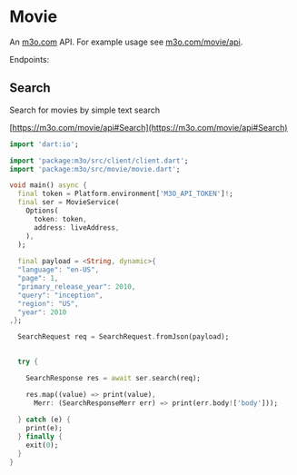 # Movie

An [m3o.com](https://m3o.com) API. For example usage see [m3o.com/movie/api](https://m3o.com/movie/api).

Endpoints:

## Search

Search for movies by simple text search


[https://m3o.com/movie/api#Search](https://m3o.com/movie/api#Search)

```dart
import 'dart:io';

import 'package:m3o/src/client/client.dart';
import 'package:m3o/src/movie/movie.dart';

void main() async {
  final token = Platform.environment['M3O_API_TOKEN']!;
  final ser = MovieService(
    Options(
      token: token,
      address: liveAddress,
    ),
  );
 
  final payload = <String, dynamic>{
  "language": "en-US",
  "page": 1,
  "primary_release_year": 2010,
  "query": "inception",
  "region": "US",
  "year": 2010
,};

  SearchRequest req = SearchRequest.fromJson(payload);

  
  try {

	SearchResponse res = await ser.search(req);

    res.map((value) => print(value),
	  Merr: (SearchResponseMerr err) => print(err.body!['body']));	
  
  } catch (e) {
    print(e);
  } finally {
    exit(0);
  }
}
```
